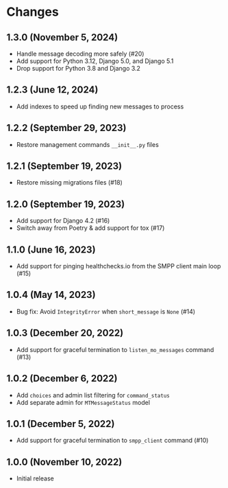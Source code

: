 # Changes

## 1.3.0 (November 5, 2024)

- Handle message decoding more safely (#20)
- Add support for Python 3.12, Django 5.0, and Django 5.1
- Drop support for Python 3.8 and Django 3.2

## 1.2.3 (June 12, 2024)

- Add indexes to speed up finding new messages to process

## 1.2.2 (September 29, 2023)

- Restore management commands `__init__.py` files

## 1.2.1 (September 19, 2023)

- Restore missing migrations files (#18)

## 1.2.0 (September 19, 2023)

- Add support for Django 4.2 (#16)
- Switch away from Poetry & add support for tox (#17)

## 1.1.0 (June 16, 2023)

- Add support for pinging healthchecks.io from the SMPP client main loop (#15)

## 1.0.4 (May 14, 2023)

- Bug fix: Avoid `IntegrityError` when `short_message` is `None` (#14)

## 1.0.3 (December 20, 2022)

- Add support for graceful termination to `listen_mo_messages` command (#13)

## 1.0.2 (December 6, 2022)

- Add `choices` and admin list filtering for `command_status`
- Add separate admin for `MTMessageStatus` model

## 1.0.1 (December 5, 2022)

- Add support for graceful termination to `smpp_client` command (#10)

## 1.0.0 (November 10, 2022)

- Initial release
